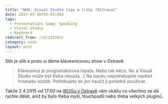 ```yaml
---
title: "WUG: Visual Studio tipy a triky (Ostrava)"
date: 2015-03-30T05:43:00Z
tags:
  - Presentations &amp; Speaking
  - Visual Studio
  - Keyboard
redirect_from: /id/233503/
category: none
layout: post
---
```

Slib je slib a proto si dáme klávesnicovou show v Ostravě.

> Klávesnice je programátorova lopata. Nebo tak něco. No a Visual Studio může být třeba násada. :) Na lopatu nepotřebujete navěsit hromadu ozdob. Potřebujete se jen naučit ji pořádně používat. 

Takže 2.4.2015 od 17:00 na [WUGu v Ostravě][1] vám ukážu co všechno se dá rychle dělat, aniž by bylo třeba myší, touchpadů nebo třeba velkých pluginů. 

[1]: http://www.wug.cz/ostrava/akce/725-Visual-Studio-tipy-a-triky